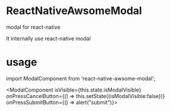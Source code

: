 # ReactNativeAwsomeModal
modal for react-native

It internally use react-native modal

# usage
import ModalComponent from 'react-native-awsome-modal';

<ModalComponent 
        isVisible={this.state.isModalVisible}
        onPressCancelButton={() => this.setState({isModalVisible:false})} 
        onPressSubmitButton={() => alert("submit")}>

</ModalComponent>